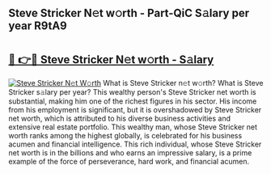 ## Steve Stricker N𝚎t w𝚘rth - Part-QiC S𝚊lary per year R9tA9

# <h2><a href="http://gc3vew.nevu.top/?p=Steve+Stricker">🔗 👉🔴 Steve Stricker N𝚎t w𝚘rth - S𝚊lary</a></h2>

[![Steve Stricker N𝚎t W𝚘rth](https://i.imgur.com/Oavwk0R.jpeg)](http://gc3vew.nevu.top/?p=Steve+Stricker)
What is Steve Stricker n𝚎t w𝚘rth? What is Steve Stricker s𝚊lary per year?
This wealthy person's Steve Stricker net worth is substantial, making him one of the richest figures in his sector. His income from his employment is significant, but it is overshadowed by Steve Stricker net worth, which is attributed to his diverse business activities and extensive real estate portfolio. This wealthy man, whose Steve Stricker net worth ranks among the highest globally, is celebrated for his business acumen and financial intelligence. This rich individual, whose Steve Stricker net worth is in the billions and who earns an impressive salary, is a prime example of the force of perseverance, hard work, and financial acumen.
